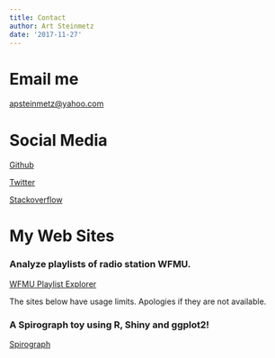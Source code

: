 ```yaml
---
title: Contact
author: Art Steinmetz
date: '2017-11-27'
---
```

# Email me
  [apsteinmetz@yahoo.com](email:apsteinmetz@yahoo.com)

# Social Media

  [Github](https://github.com/apsteinmetz)

  [Twitter](https://twitter.com/adababbage)

  [Stackoverflow](https://stackoverflow.com/users/4634335)
  
# My Web Sites

  <h3>Analyze playlists of radio station WFMU.</h3>
  
  [WFMU Playlist Explorer](http://wfmu.outsiderdata.net)
  
  The sites below have usage limits.  Apologies if they are not available.
  
  <h3> A Spirograph toy using R, Shiny and ggplot2! </h3>
  
  [Spirograph](https://viztoy.shinyapps.io/ShinySpiro2/)
  
  
